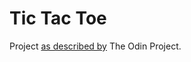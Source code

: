 # Tic Tac Toe

Project [as described by](https://www.theodinproject.com/lessons/node-path-javascript-tic-tac-toe) The Odin Project.
